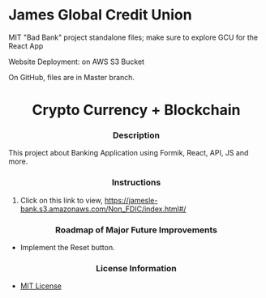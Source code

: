 # James Global Credit Union
MIT "Bad Bank" project standalone files; make sure to explore GCU for the React App

Website Deployment: on AWS S3 Bucket

On GitHub, files are in Master branch.

# <div align="center">Crypto Currency + Blockchain</div>


### <div align="center">Description</div>

This project about Banking Application using Formik, React, API, JS and more.

### <div align="center">Instructions</div>
 1. Click on this link to view, https://jamesle-bank.s3.amazonaws.com/Non_FDIC/index.html#/

 ### <div align="center">Roadmap of Major Future Improvements</div>

 - Implement the Reset button.
 
### <div align="center">License Information</div>
 - [MIT License](https://mit-license.org/)



